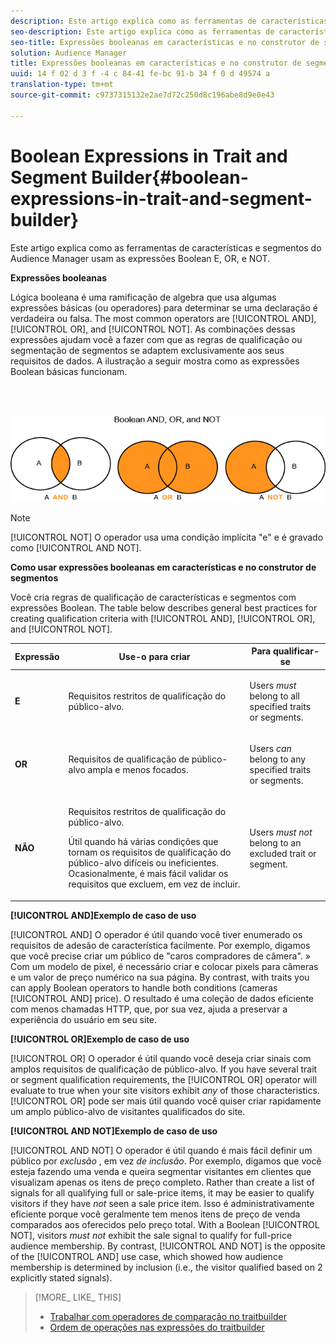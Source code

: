 ```yaml
---
description: Este artigo explica como as ferramentas de características e segmentos do Audience Manager usam as expressões Boolean E, OR, e NOT.
seo-description: Este artigo explica como as ferramentas de características e segmentos do Audience Manager usam as expressões Boolean E, OR, e NOT.
seo-title: Expressões booleanas em características e no construtor de segmentos
solution: Audience Manager
title: Expressões booleanas em características e no construtor de segmentos
uuid: 14 f 02 d 3 f -4 c 84-41 fe-bc 91-b 34 f 0 d 49574 a
translation-type: tm+mt
source-git-commit: c9737315132e2ae7d72c250d8c196abe8d9e0e43

---
```



# Boolean Expressions in Trait and Segment Builder{#boolean-expressions-in-trait-and-segment-builder}

Este artigo explica como as ferramentas de características e segmentos do Audience Manager usam as expressões Boolean E, OR, e NOT.

<!-- 

c_tb_boolean.xml

 -->

**Expressões booleanas**

Lógica booleana é uma ramificação de algebra que usa algumas expressões básicas (ou operadores) para determinar se uma declaração é verdadeira ou falsa. The most common operators are [!UICONTROL AND], [!UICONTROL OR], and [!UICONTROL NOT]. As combinações dessas expressões ajudam você a fazer com que as regras de qualificação ou segmentação de segmentos se adaptem exclusivamente aos seus requisitos de dados. A ilustração a seguir mostra como as expressões Boolean básicas funcionam.

<br> 

![](assets/BooleanOverview_small.png)

>[!NOTE]
>
>[!UICONTROL NOT] O operador usa uma condição implícita "e" e é gravado como [!UICONTROL AND NOT].

**Como usar expressões booleanas em características e no construtor de segmentos**

Você cria regras de qualificação de características e segmentos com expressões Boolean. The table below describes general best practices for creating qualification criteria with [!UICONTROL AND], [!UICONTROL OR], and [!UICONTROL NOT].

<table id="table_C762872C98F54C4A86A2F1C840A86657"> 
 <thead> 
  <tr> 
   <th colname="col1" class="entry"> Expressão </th> 
   <th colname="col2" class="entry"> Use-o para criar </th> 
   <th colname="col3" class="entry"> Para qualificar-se </th> 
  </tr>
 </thead>
 <tbody> 
  <tr> 
   <td colname="col1"> <p><b><span class="wintitle"> E</span></b> </p> </td> 
   <td colname="col2"> <p>Requisitos restritos de qualificação do público-alvo. </p> </td> 
   <td colname="col3"> <p>Users <i>must</i> belong to all specified traits or segments. </p> </td> 
  </tr> 
  <tr> 
   <td colname="col1"> <p><b><span class="wintitle"> OR</span></b> </p> </td> 
   <td colname="col2"> <p>Requisitos de qualificação de público-alvo ampla e menos focados. </p> </td> 
   <td colname="col3"> <p>Users <i>can</i> belong to any specified traits or segments. </p> </td> 
  </tr> 
  <tr> 
   <td colname="col1"> <p><b><span class="wintitle"> NÃO</span></b> </p> </td> 
   <td colname="col2"> <p>Requisitos restritos de qualificação do público-alvo. </p> <p>Útil quando há várias condições que tornam os requisitos de qualificação do público-alvo difíceis ou ineficientes. Ocasionalmente, é mais fácil validar os requisitos que excluem, em vez de incluir. </p> </td> 
   <td colname="col3"> <p>Users <i>must not</i> belong to an excluded trait or segment. </p> </td> 
  </tr> 
 </tbody> 
</table>

**[!UICONTROL AND]Exemplo de caso de uso**

[!UICONTROL AND] O operador é útil quando você tiver enumerado os requisitos de adesão de característica facilmente. Por exemplo, digamos que você precise criar um público de "caros compradores de câmera". » Com um modelo de pixel, é necessário criar e colocar pixels para câmeras e um valor de preço numérico na sua página. By contrast, with traits you can apply Boolean operators to handle both conditions (cameras [!UICONTROL AND] price). O resultado é uma coleção de dados eficiente com menos chamadas HTTP, que, por sua vez, ajuda a preservar a experiência do usuário em seu site.

**[!UICONTROL OR]Exemplo de caso de uso**

[!UICONTROL OR] O operador é útil quando você deseja criar sinais com amplos requisitos de qualificação de público-alvo. If you have several trait or segment qualification requirements, the [!UICONTROL OR] operator will evaluate to true when your site visitors exhibit *any* of those characteristics. [!UICONTROL OR] pode ser mais útil quando você quiser criar rapidamente um amplo público-alvo de visitantes qualificados do site.

**[!UICONTROL AND NOT]Exemplo de caso de uso**

[!UICONTROL AND NOT] O operador é útil quando é mais fácil definir um público por *exclusão* , em vez *de inclusão*. Por exemplo, digamos que você esteja fazendo uma venda e queira segmentar visitantes em clientes que visualizam apenas os itens de preço completo. Rather than create a list of signals for all qualifying full or sale-price items, it may be easier to qualify visitors if they have *not* seen a sale price item. Isso é administrativamente eficiente porque você geralmente tem menos itens de preço de venda comparados aos oferecidos pelo preço total. With a Boolean [!UICONTROL NOT], visitors *must not* exhibit the sale signal to qualify for full-price audience membership. By contrast, [!UICONTROL AND NOT] is the opposite of the [!UICONTROL AND] use case, which showed how audience membership is determined by inclusion (i.e., the visitor qualified based on 2 explicitly stated signals).

>[!MORE_ LIKE_ THIS]
>
>* [Trabalhar com operadores de comparação no traitbuilder](../features/traits/trait-comparison-operators.md)
>* [Ordem de operações nas expressões do traitbuilder](../features/traits/trait-operator-precedence.md)

